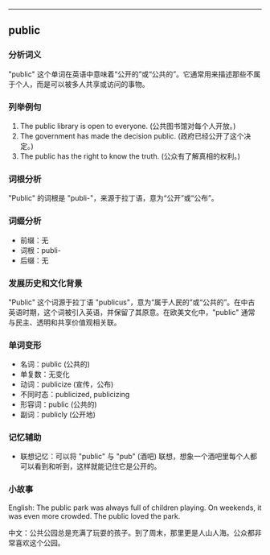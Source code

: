 
---------------
## public
### 分析词义
"public" 这个单词在英语中意味着“公开的”或“公共的”。它通常用来描述那些不属于个人，而是可以被多人共享或访问的事物。

### 列举例句
1. The public library is open to everyone. (公共图书馆对每个人开放。)
2. The government has made the decision public. (政府已经公开了这个决定。)
3. The public has the right to know the truth. (公众有了解真相的权利。)

### 词根分析
"Public" 的词根是 "publi-"，来源于拉丁语，意为“公开”或“公布”。

### 词缀分析
- 前缀：无
- 词根：publi-
- 后缀：无

### 发展历史和文化背景
"Public" 这个词源于拉丁语 "publicus"，意为“属于人民的”或“公共的”。在中古英语时期，这个词被引入英语，并保留了其原意。在欧美文化中，"public" 通常与民主、透明和共享价值观相关联。

### 单词变形
- 名词：public (公共的)
- 单复数：无变化
- 动词：publicize (宣传，公布)
- 不同时态：publicized, publicizing
- 形容词：public (公共的)
- 副词：publicly (公开地)

### 记忆辅助
- 联想记忆：可以将 "public" 与 "pub" (酒吧) 联想，想象一个酒吧里每个人都可以看到和听到，这样就能记住它是公开的。

### 小故事
English: The public park was always full of children playing. On weekends, it was even more crowded. The public loved the park.

中文：公共公园总是充满了玩耍的孩子。到了周末，那里更是人山人海。公众都非常喜欢这个公园。

